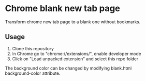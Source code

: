 # Chrome blank new tab page
Transform chrome new tab page to a blank one without bookmarks.

## Usage
1. Clone this repository
2. In Chrome  go to "chrome://extensions/", enable developer mode
3. Click on "Load unpacked extension" and select this repo folder

The background color can be changed by modifying blank.html background-color attribute.

